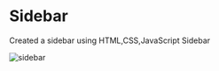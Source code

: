 # Sidebar
Created a sidebar using HTML,CSS,JavaScript
Sidebar

![sidebar](https://user-images.githubusercontent.com/60089398/156303255-e889c8ce-fa63-47a9-b711-cdf4a0961ad8.JPG)

